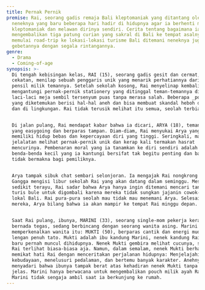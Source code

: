 ```yaml
---
title: Pernak Pernik
premise: Rai, seorang gadis remaja Bali kleptomaniak yang ditantang oleh
  neneknya yang baru beberapa hari hadir di hidupnya agar ia berhenti menjadi
  kleptomaniak dan melawan dirinya sendiri. Cerita tentang bagaimana ia
  mengembalikan tiga patung curian yang sakral di Bali ke tempat asalnya dengan
  memulai road-trip ke lokasi-lokasi turisme Bali ditemani neneknya juga Arya
  gebetannya dengan segala rintangannya.
genre:
  - Drama
  - Coming-of-age
synopsis: >-
  Di tengah kebisingan kelas, RAI (15), seorang gadis gesit dan cermat, dengan
  cekatan, menilap sebuah penggaris unik yang menarik perhatiannya dari tempat
  pensil milik temannya. Setelah sekolah kosong, Rai menyelinap kembali untuk
  mengantungi pernak-pernik stationery yang ditinggal teman-temannya di
  laci-laci meja sembil tersenyum puas tanpa merasa salah. Beberapa _pouches_
  yang diketemukan berisi hal-hal aneh dan bisa membuat skandal heboh di sekolah
  dan di lingkungan. Rai tidak terusik melihat itu semua, seolah terbiasa.


  Di jalan pulang, Rai mendapat kabar bahwa ia dicari, ARYA (18), teman prianya
  yang easygoing dan berparas tampan. Diam-diam, Rai menyukai Arya yang terlihat
  memiliki hidup bebas dan kepercayaan diri yang tinggi. Seringkali, mata Rai
  jelalatan melihat pernak-pernik unik dan kerap kali termakan hasrat
  mencurinya. Pembenaran moral yang ia tanamkan ke diri sendiri adalah bahwa
  benda-benda kecil yang ia kantungi bersifat tak begitu penting dan bahkan
  tidak bermakna bagi pemiliknya.


  Arya tampak sibuk chat sembari selonjoran. Ia mengajak Rai nongkrong di Tirta
  Gangga mengisi libur sekolah Rai yang akan datang dalam seminggu. Meski
  sedikit terayu, Rai sadar bahwa Arya hanya ingin ditemani mencari tante-tante
  turis bule untuk digombali karena mereka tidak sungkan jajanin cowok-cowok
  lokal Bali. Rai pura-pura seolah mau tidak mau menemani Arya. Selesai obrolan
  mereka, Arya bilang bahwa ia akan mampir ke tempat Rai minggu depan.


  Saat Rai pulang, ibunya, MARINI (33), seorang single-mom pekerja keras dan
  bernada tegas, sedang berbincang dengan seorang wanita asing. Marini
  memperkenalkan wanita itu: MUKTI (50), berparas cantik dan energi muda dengan
  lengan penuh tato. Mukti adalah ibu kandung Marini, nenek kandung Rai yang
  baru pernah muncul dihidupnya. Nenek Mukti gembira melihat cucunya, sementara
  Rai terlihat biasa-biasa aja. Namun, dalam semalam, nenek Mukti berhasil
  memikat hati Rai dengan menceritakan perjalanan hidupnya: Menjelajahi berbagai
  kebudayaan, menelusuri pedalaman, dan bertemu banyak karakter. Anehnya, Rai
  menyadari bahwa ibunya tampak berat atas kehadiran nenek Mukti tanpa alasan
  jelas. Marini hanya berwacana untuk mengembalikan pouch milik ayah Rai yang
  Marini tidak sengaja ambil saat ia berkunjung ke rumah.
---
```

